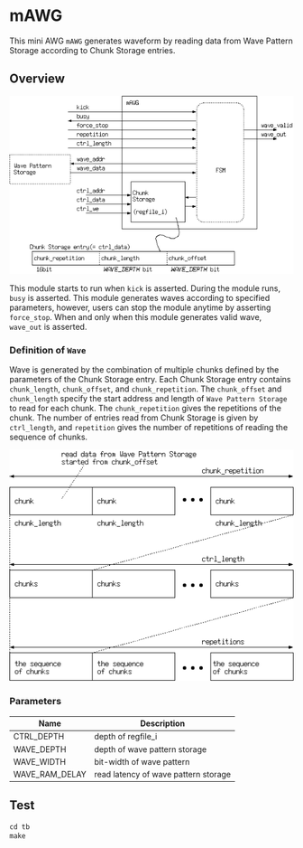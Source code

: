 # mAWG

This mini AWG `mAWG` generates waveform by reading data from Wave Pattern Storage according to Chunk Storage entries.

## Overview

![overview](figures/overview.png)

This module starts to run when `kick` is asserted. During the module runs, `busy` is asserted. This module generates waves according to specified parameters, however, users can stop the module anytime by asserting `force_stop`. When and only when this module generates valid wave, `wave_out` is asserted.

### Definition of `Wave`

Wave is generated by the combination of multiple chunks defined by the parameters of the Chunk Storage entry.
Each Chunk Storage entry contains `chunk_length`, `chunk_offset`, and `chunk_repetition`.
The `chunk_offset` and `chunk_length` specify the start address and length of `Wave Pattern Storage` to read for each chunk.
The `chunk_repetition` gives the repetitions of the chunk.
The number of entries read from Chunk Storage is given by `ctrl_length`,
and `repetition` gives the number of repetitions of reading the sequence of chunks.

![wave definition](figures/wave_definition.png)


### Parameters

| Name             | Description                          |
|------------------|--------------------------------------|
| CTRL\_DEPTH      | depth of regfile\_i                  | 
| WAVE\_DEPTH      | depth of wave pattern storage        |
| WAVE\_WIDTH      | bit-width of wave pattern            |
| WAVE\_RAM\_DELAY | read latency of wave pattern storage |

## Test

```
cd tb
make
```
